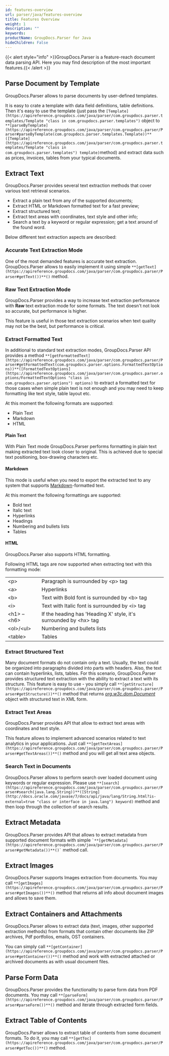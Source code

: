 ```yaml
---
id: features-overview
url: parser/java/features-overview
title: Features Overview
weight: 1
description: ""
keywords: 
productName: GroupDocs.Parser for Java
hideChildren: False
---
```

{{< alert style="info" >}}GroupDocs.Parser is a feature-reach document data parsing API. Here you may find description of the most important features.{{< /alert >}}


## Parse Document by Template

GroupDocs.Parser allows to parse documents by user-defined templates.

It is easy to crate a template with data field definitions, table definitions. Then it's easy to use the template (just pass the  `[Template](https://apireference.groupdocs.com/java/parser/com.groupdocs.parser.templates/Template "class in com.groupdocs.parser.templates")` object to `**[parseByTemplate](https://apireference.groupdocs.com/java/parser/com.groupdocs.parser/Parser#parseByTemplate(com.groupdocs.parser.templates.Template))**([Template](https://apireference.groupdocs.com/java/parser/com.groupdocs.parser.templates/Template "class in com.groupdocs.parser.templates") template)`method) and extract data such as prices, invoices, tables from your typical documents.

## Extract Text

GroupDocs.Parser provides several text extraction methods that cover various text retrieval scenarios.

*   Extract a plain text from any of the supported documents;
*   Extract HTML or Markdown formatted text for a fast preview;
*   Extract structured text;
*   Extract text areas with coordinates, text style and other info;
*   Search a text by a keyword or regular expression; get a text around of the found word.

Below different text extraction aspects are described:

### Accurate Text Extraction Mode

One of the most demanded features is accurate text extraction. GroupDocs.Parser allows to easily implement it using simple `**[getText](https://apireference.groupdocs.com/java/parser/com.groupdocs.parser/Parser#getText())**()` method.

### Raw Text Extraction Mode

GroupDocs.Parser provides a way to increase text extraction performance with **Raw** text extraction mode for some formats. The text doesn't not look so accurate, but performance is higher.

This feature is useful in those text extraction scenarios when text quality may not be the best, but performance is critical.

### Extract Formatted Text

In additional to standard text extraction modes, GroupDocs.Parser API provides a method `**[getFormattedText](https://apireference.groupdocs.com/java/parser/com.groupdocs.parser/Parser#getFormattedText(com.groupdocs.parser.options.FormattedTextOptions))**([FormattedTextOptions](https://apireference.groupdocs.com/java/parser/com.groupdocs.parser.options/FormattedTextOptions "class in com.groupdocs.parser.options") options)` to extract a formatted text for those cases when simple plain text is not enough and you may need to keep formatting like text style, table layout etc.

At this moment the following formats are supported:

*   Plain Text
*   Markdown
*   HTML

#### Plain Text

With Plain Text mode GroupDocs.Parser performs formatting in plain text making extracted text look closer to original. This is achieved due to special text positioning, box-drawing characters etc.

#### Markdown

This mode is useful when you need to export the extracted text to any system that supports [Markdown](https://en.wikipedia.org/wiki/Markdown)\-formatted text.

At this moment the following formattings are supported:

*   Bold text
*   Italic text
*   Hyperlinks
*   Headings
*   Numbering and bullets lists
*   Tables

#### HTML

GroupDocs.Parser also supports HTML formatting.

Following HTML tags are now supported when extracting text with this formatting mode:

<table class="confluenceTable"><tbody><tr><td class="confluenceTd">&lt;p&gt;</td><td class="confluenceTd">Paragraph is surrounded by &lt;p&gt; tag</td></tr><tr><td class="confluenceTd">&lt;a&gt;</td><td class="confluenceTd">Hyperlinks</td></tr><tr><td class="confluenceTd">&lt;b&gt;</td><td class="confluenceTd">Text with Bold font is surrounded by &lt;b&gt; tag</td></tr><tr><td class="confluenceTd">&lt;i&gt;</td><td class="confluenceTd">Text with Italic font is surrounded by &lt;i&gt; tag</td></tr><tr><td class="confluenceTd">&lt;h1&gt; – &lt;h6&gt;</td><td class="confluenceTd">If the heading has 'Heading X' style, it's surrounded by &lt;hx&gt; tag</td></tr><tr><td class="confluenceTd">&lt;ol&gt;/&lt;ul&gt;</td><td class="confluenceTd">Numbering and bullets lists</td></tr><tr><td class="confluenceTd">&lt;table&gt;</td><td class="confluenceTd">Tables</td></tr></tbody></table>

### Extract Structured Text

Many document formats do not contain only a text. Usually, the text could be organized into paragraphs divided into parts with headers. Also, the text can contain hyperlinks, lists, tables. For this scenario, GroupDocs.Parser provides structured text extraction with the ability to extract a text with its structure. This feature is easy to use - you simply call `**[getStructure](https://apireference.groupdocs.com/java/parser/com.groupdocs.parser/Parser#getStructure())**()` method that returns [*org.w3c.dom.Document*](https://docs.oracle.com/javase/7/docs/api/org/w3c/dom/Document.html?is-external=true) object with structured text in XML form.

### Extract Text Areas

GroupDocs.Parser provides API that allow to extract text areas with coordinates and text style.

This feature allows to implement advanced scenarios related to text analytics in your applications. Just call `**[getTextAreas](https://apireference.groupdocs.com/java/parser/com.groupdocs.parser/Parser#getTextAreas())**()` method and you will get all text area objects.

### Search Text in Documents

GroupDocs.Parser allows to perform search over loaded document using keywords or regular expression. Please use `**[search](https://apireference.groupdocs.com/java/parser/com.groupdocs.parser/Parser#search(java.lang.String))**([String](http://docs.oracle.com/javase/7/docs/api/java/lang/String.html?is-external=true "class or interface in java.lang") keyword)` method and then loop through the collection of search results.

## Extract Metadata

GroupDocs.Parser provides API that allows to extract metadata from supported document formats with simple `` `**[getMetadata](https://apireference.groupdocs.com/java/parser/com.groupdocs.parser/Parser#getMetadata())**()` `` method call.

## Extract Images

GroupDocs.Parser supports Images extraction from documents. You may call `**[getImages](https://apireference.groupdocs.com/java/parser/com.groupdocs.parser/Parser#getImages())**()` method that returns all info about document images and allows to save them.

## Extract Containers and Attachments

GroupDocs.Parser allows to extract data (text, images, other supported extraction methods) from formats that contain other documents like ZIP archives, Pdf portfolios, emails, OST containers.

You can simply call `**[getContainer](https://apireference.groupdocs.com/java/parser/com.groupdocs.parser/Parser#getContainer())**()` method and work with extracted attached or archived documents as with usual document files.

## Parse Form Data

GroupDocs.Parser provides the functionality to parse form data from PDF documents. You may call `**[parseForm](https://apireference.groupdocs.com/java/parser/com.groupdocs.parser/Parser#parseForm())**()` method and iterate through extracted form fields.

## Extract Table of Contents

GroupDocs.Parser allows to extract table of contents from some document formats. To do it, you may call `**[getToc](https://apireference.groupdocs.com/java/parser/com.groupdocs.parser/Parser#getToc())**()` method.
